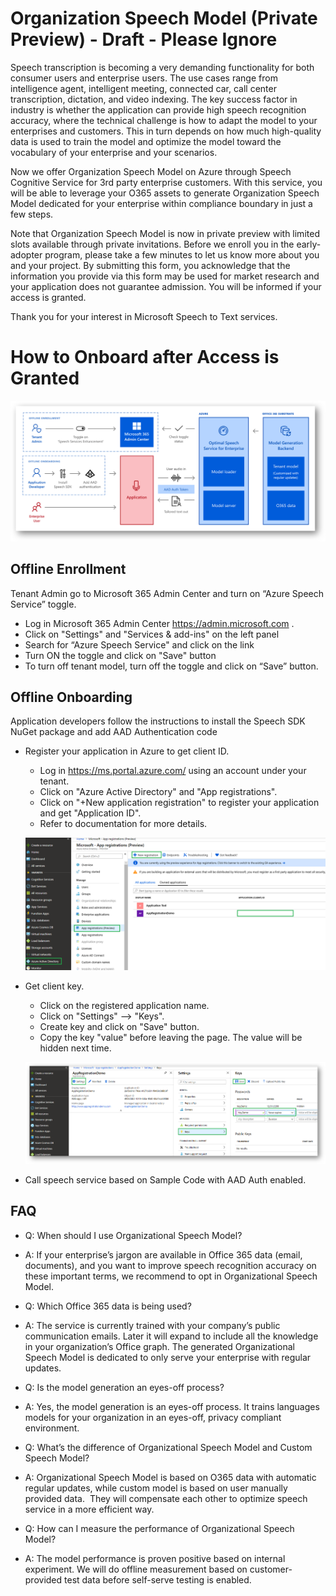 # Organization Speech Model (Private Preview) - Draft - Please Ignore

Speech transcription is becoming a very demanding functionality for both consumer users and enterprise users. The use cases range from intelligence agent, intelligent meeting, connected car, call center transcription, dictation, and video indexing. The key success factor in industry is whether the application can provide high speech recognition accuracy, where the technical challenge is how to adapt the model to your enterprises and customers. This in turn depends on how much high-quality data is used to train the model and optimize the model toward the vocabulary of your enterprise and your scenarios.   
 
Now we offer Organization Speech Model on Azure through Speech Cognitive Service for 3rd party enterprise customers. With this service, you will be able to leverage your O365 assets to generate Organization Speech Model dedicated for your enterprise within compliance boundary in just a few steps. 

Note that Organization Speech Model is now in private preview with limited slots available through private invitations. Before we enroll you in the early-adopter program, please take a few minutes to let us know more about you and your project. By submitting this form, you acknowledge that the information you provide via this form may be used for market research and your application does not guarantee admission. You will be informed if your access is granted.

Thank you for your interest in Microsoft Speech to Text services. 

# How to Onboard after Access is Granted
![OnboardingFlow](https://github.com/MicrosoftDocs/SpeechService/blob/master/quickstart/organization-speech-model/flow.png)

## Offline Enrollment
Tenant Admin go to Microsoft 365 Admin Center and turn on “Azure Speech Service” toggle. 

* Log in Microsoft 365 Admin Center https://admin.microsoft.com .
* Click on "Settings" and "Services & add-ins" on the left panel
* Search for “Azure Speech Service" and click on the link
* Turn ON the toggle and click on "Save" button
* To turn off tenant model, turn off the toggle and click on “Save” button.

## Offline Onboarding
Application developers follow the instructions to install the Speech SDK NuGet package and add AAD Authentication code

* Register your application in Azure to get client ID.
  * Log in https://ms.portal.azure.com/ using an account under your tenant. 
  * Click on "Azure Active Directory" and "App registrations".
  * Click on "+New application registration" to register your application and get "Application ID".
  * Refer to documentation for more details.
  
  ![Alt Text](https://github.com/MicrosoftDocs/SpeechService/blob/master/quickstart/organization-speech-model/ClientId.png)

* Get client key.
  * Click on the registered application name.
  * Click on "Settings" --> "Keys".
  * Create key and click on "Save" button.
  * Copy the key "value" before leaving the page.  The value will be hidden next time.  
   
  ![Alt Text](https://github.com/MicrosoftDocs/SpeechService/blob/master/quickstart/organization-speech-model/Key.png)
  
* Call speech service based on Sample Code with AAD Auth enabled. 

## FAQ

* Q: When should I use Organizational Speech Model?
* A: If your enterprise’s jargon are available in Office 365 data (email, documents), and you want to improve speech recognition accuracy on these important terms, we recommend to opt in Organizational Speech Model.

* Q: Which Office 365 data is being used? 
* A: The service is currently trained with your company’s public communication emails. Later it will expand to include all the knowledge in your organization’s Office graph. The generated Organizational Speech Model is dedicated to only serve your enterprise with regular updates. 

* Q: Is the model generation an eyes-off process? 
* A: Yes, the model generation is an eyes-off process. It trains languages models for your organization in an eyes-off, privacy compliant environment. 

* Q: What’s the difference of Organizational Speech Model and Custom Speech Model?​
* A: Organizational Speech Model is based on O365 data with automatic regular updates, while custom model is based on user manually provided data. ​ They will compensate each other to optimize speech service in a more efficient way.

* Q: How can I measure the performance of Organizational Speech Model? 
* A: The model performance is proven positive based on internal experiment.  We will do offline measurement based on customer-provided test data before self-serve testing is enabled.

